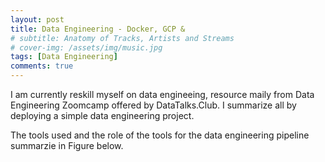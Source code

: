 ```yaml
---
layout: post
title: Data Engineering - Docker, GCP & 
# subtitle: Anatomy of Tracks, Artists and Streams
# cover-img: /assets/img/music.jpg
tags: [Data Engineering]
comments: true
---
```


I am currently reskill myself on data engineeing, resource maily from Data Engineering Zoomcamp offered by DataTalks.Club. I summarize all by deploying a simple data engineering project.

The tools used and the role of the tools for the data engineering pipeline summarzie in Figure below.

